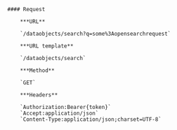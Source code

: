     #### Request

        ***URL**

        `/dataobjects/search?q=some%3Aopensearchrequest`

        ***URL template**

        `/dataobjects/search`

        ***Method**

        `GET`

        ***Headers**

        `Authorization:Bearer{token}`
        `Accept:application/json`
        `Content-Type:application/json;charset=UTF-8`
